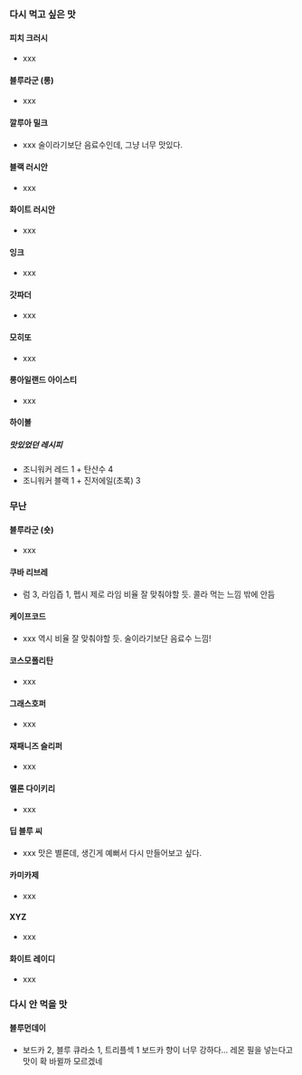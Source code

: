 ### 다시 먹고 싶은 맛
#### 피치 크러시
- xxx
#### 블루라군 (롱)
- xxx
#### 깔루아 밀크
- xxx
술이라기보단 음료수인데, 그냥 너무 맛있다.
#### 블랙 러시안
- xxx
#### 화이트 러시안
- xxx
#### 잉크
- xxx
#### 갓파더
- xxx
#### 모히또
- xxx
#### 롱아일랜드 아이스티
- xxx
#### 하이볼
##### 맛있었던 레시피
- 조니워커 레드 1 + 탄산수 4
- 조니워커 블랙 1 + 진저에일(초록) 3
### 무난
#### 블루라군 (숏)
- xxx
#### 쿠바 리브레
- 럼 3, 라임즙 1, 펩시 제로 라임
비율 잘 맞춰야할 듯. 콜라 먹는 느낌 밖에 안듬
#### 케이프코드
- xxx
역시 비율 잘 맞춰야할 듯. 술이라기보단 음료수 느낌!
#### 코스모폴리탄
- xxx
#### 그래스호퍼
- xxx
#### 재패니즈 슬리퍼
- xxx
#### 멜론 다이키리
- xxx
#### 딥 블루 씨
- xxx
맛은 별론데, 생긴게 예뻐서 다시 만들어보고 싶다.
#### 카미카제
- xxx
#### XYZ
- xxx
#### 화이트 레이디
- xxx
### 다시 안 먹을 맛
#### 블루먼데이
- 보드카 2, 블루 큐라소 1, 트리플섹 1
보드카 향이 너무 강하다... 레몬 필을 넣는다고 맛이 확 바뀔까 모르겠네
